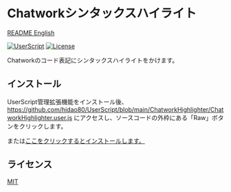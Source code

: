 # Chatworkシンタックスハイライト

[README English](./README.md)

[![UserScript](https://img.shields.io/badge/Framework-UserScript-blue.svg)](https://en.wikipedia.org/wiki/Userscript)
[![License](https://img.shields.io/github/license/hidao80/UserScript)](/LICENSE)

Chatworkのコード表記にシンタックスハイライトをかけます。

## インストール

UserScript管理拡張機能をインストール後、https://github.com/hidao80/UserScript/blob/main/ChatworkHighlighter/ChatworkHighlighter.user.js にアクセスし、ソースコードの外枠にある「Raw」ボタンをクリックします。

または[ここをクリックするとインストールします。](https://github.com/hidao80/UserScript/raw/main/ChatworkHighlighter/ChatworkHighlighter.user.js)

## ライセンス

[MIT](/LICENSE)
